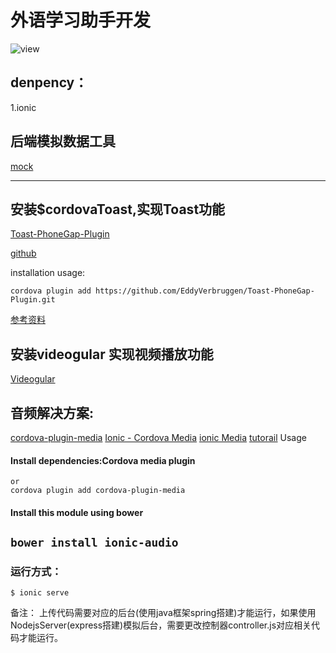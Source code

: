 # 外语学习助手开发
![view](./view.gif)

## denpency：
1.ionic



## 后端模拟数据工具
[mock](http://mockjs.com/)

-----------------------------------------------
## 安装$cordovaToast,实现Toast功能
[Toast-PhoneGap-Plugin](http://ngcordova.com/docs/plugins/toast/)

[github](https://github.com/EddyVerbruggen/Toast-PhoneGap-Plugin#2-screenshots)

installation usage:
```
cordova plugin add https://github.com/EddyVerbruggen/Toast-PhoneGap-Plugin.git
```
[参考资料](http://devdactic.com/pull-to-refresh-ionic/)

## 安装videogular 实现视频播放功能
[Videogular](http://www.videogular.com/)


## 音频解决方案:
[cordova-plugin-media](https://github.com/apache/cordova-plugin-media)
[Ionic - Cordova Media](https://www.tutorialspoint.com/ionic/ionic_media.htm)
[ionic Media](http://arielfaur.github.io/ionic-audio/)
[tutorail](https://www.thepolyglotdeveloper.com/2014/11/playing-audio-android-ios-ionicframework-app/)
Usage

#### Install dependencies:Cordova media plugin

```ionic plugin add cordova-plugin-media
or
cordova plugin add cordova-plugin-media

```

#### Install this module using bower

```bower install ionic-audio```
------------------------------------


### 运行方式：
```
$ ionic serve
```

备注：
上传代码需要对应的后台(使用java框架spring搭建)才能运行，如果使用NodejsServer(express搭建)模拟后台，需要更改控制器controller.js对应相关代码才能运行。